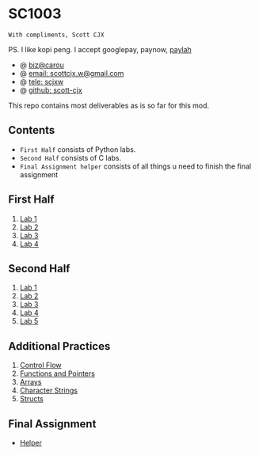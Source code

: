 # SC1003

`With compliments, Scott CJX`

PS. I like kopi peng. I accept googlepay, paynow, [paylah](https://scottcjx.github.io/rsc/plspaylahme.jpg)

- @ [biz@carou](https://www.carousell.sg/p/programming-coding-help-consultation-1196819850/)
- @ [email: scottcjx.w@gmail.com](mailto:scottcjx.w@gmail.com)
- @ [tele: scjxw](https://t.me/scjxw)
- @ [github: scott-cjx](https://github.com/scott-cjx)

This repo contains most deliverables as is so far for this mod.

## Contents

- `First Half` consists of Python labs.
- `Second Half` consists of C labs.
- `Final Assignment helper` consists of all things u need to finish the final assignment

## First Half
1. [Lab 1](./first_half/lab_1)
2. [Lab 2](./first_half/lab_2)
3. [Lab 3](./first_half/lab_3)
4. [Lab 4](./first_half/lab_4)

## Second Half
1. [Lab 1](./second_half/lab_1)
2. [Lab 2](./second_half/lab_2)
3. [Lab 3](./second_half/lab_3)
4. [Lab 4](./second_half/lab_4)
5. [Lab 5](./second_half/lab_5)

## Additional Practices
1. [Control Flow](./additional/prac_1/)
2. [Functions and Pointers](./additional/prac_2/)
3. [Arrays](./additional/prac_3/)
4. [Character Strings](./additional/prac_4/)
5. [Structs](./additional/prac_5/)

## Final Assignment
- [Helper](https://https://scottcjx.github.io/sc1003-final-assignment-helper/)
